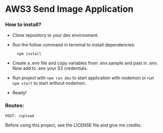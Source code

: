 # AWS3 Send Image Application

### How to install?

- Clone repository to your dev environment.
- Run the follow command in terminal to install dependencies:

  ```
    npm install
  ```

- Create a .env file and copy variables from .env.sample and past in .env. Now add to .env your S3 credentials.
- Run project with `npm run dev` to start application with nodemon or run `npm start` to start without nodemon.
- Ready!

### Routes:

```
POST: /upload
```

Before using this project, see the LICENSE file and give me credits.
